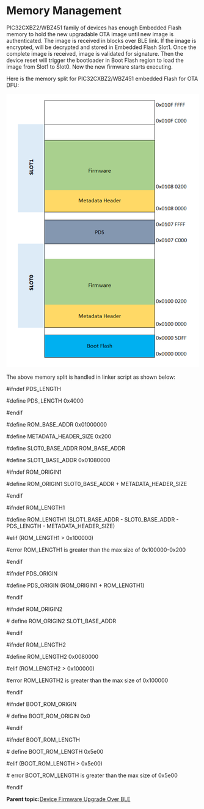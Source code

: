 # Memory Management

PIC32CXBZ2/WBZ451 family of devices has enough Embedded Flash memory to hold the new upgradable OTA image until new image is authenticated. The image is received in blocks over BLE link. If the image is encrypted, will be decrypted and stored in Embedded Flash Slot1. Once the complete image is received, image is validated for signature. Then the device reset will trigger the bootloader in Boot Flash region to load the image from Slot1 to Slot0. Now the new firmware starts executing.

Here is the memory split for PIC32CXBZ2/WBZ451 embedded Flash for OTA DFU:

![](media/GUID-2B250CF7-245F-4E3D-AEC4-1415639917A0-low.png "Memory Split for DFU")

The above memory split is handled in linker script as shown below:

\#ifndef PDS\_LENGTH

\#define PDS\_LENGTH 0x4000

\#endif

\#define ROM\_BASE\_ADDR 0x01000000

\#define METADATA\_HEADER\_SIZE 0x200

\#define SLOT0\_BASE\_ADDR ROM\_BASE\_ADDR

\#define SLOT1\_BASE\_ADDR 0x01080000

\#ifndef ROM\_ORIGIN1

\#define ROM\_ORIGIN1 SLOT0\_BASE\_ADDR + METADATA\_HEADER\_SIZE

\#endif

\#ifndef ROM\_LENGTH1

\#define ROM\_LENGTH1 \(SLOT1\_BASE\_ADDR - SLOT0\_BASE\_ADDR - PDS\_LENGTH - METADATA\_HEADER\_SIZE\)

\#elif \(ROM\_LENGTH1 \> 0x100000\)

\#error ROM\_LENGTH1 is greater than the max size of 0x100000-0x200

\#endif

\#ifndef PDS\_ORIGIN

\#define PDS\_ORIGIN \(ROM\_ORIGIN1 + ROM\_LENGTH1\)

\#endif

\#ifndef ROM\_ORIGIN2

\# define ROM\_ORIGIN2 SLOT1\_BASE\_ADDR

\#endif

\#ifndef ROM\_LENGTH2

\#define ROM\_LENGTH2 0x0080000

\#elif \(ROM\_LENGTH2 \> 0x100000\)

\#error ROM\_LENGTH2 is greater than the max size of 0x100000

\#endif

\#ifndef BOOT\_ROM\_ORIGIN

\# define BOOT\_ROM\_ORIGIN 0x0

\#endif

\#ifndef BOOT\_ROM\_LENGTH

\# define BOOT\_ROM\_LENGTH 0x5e00

\#elif \(BOOT\_ROM\_LENGTH \> 0x5e00\)

\# error BOOT\_ROM\_LENGTH is greater than the max size of 0x5e00

\#endif

**Parent topic:**[Device Firmware Upgrade Over BLE](https://onlinedocs.microchip.com/pr/GUID-A5330D3A-9F51-4A26-B71D-8503A493DF9C-en-US-1/index.html?GUID-908446A4-F490-4063-9096-66C4831F9BE4)

